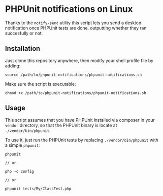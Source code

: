 # PHPUnit notifications on Linux

Thanks to the `notify-send` utility this script
lets you send a desktop notification once PHPUnit tests
are done, outputting whether they ran succesfully or not.

## Installation

Just clone this repository anywhere, then modify your shell
profile file by adding:

```
source /path/to/phpunit-notifications/phpunit-notifications.sh
```

Make sure the script is executable:

```
chmod +x /path/to/phpunit-notifications/phpunit-notifications.sh
```

## Usage

This script assumes that you have PHPUnit installed
via composer in your `vendor` directory, so that the PHPUnit
binary is locate at `./vendor/bin/phpunit`.

To use it, just run the PHPUnit tests by replacing `./vendor/bin/phpunit`
with a simple `phpunit`:

```
phpunit

// or

php -c config

// or

phpunit tests/My/ClassTest.php
```